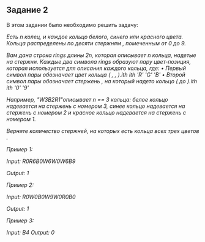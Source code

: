## Задание 2
В этом задании было необходимо решить задачу:

*Есть n колец, и каждое кольцо белого, синего или красного цвета. Кольца распределены по десяти стержням , помеченным от 0 до 9.*

*Вам дана строка rings длины 2n, которая описывает n кольца, надетые на стержни. Каждые два символа rings образуют пару цвет-позиция, которая используется для описания каждого кольца, где:*
*• Первый символ пары обозначает цвет кольца (  ,   , ).ith ith 'R' 'G' 'B'*
*• Второй символ пары обозначает стержень , на который надето кольцо*
  *( до ).ith ith '0' '9'*

*Например, "W3B2R1"описывает n == 3 кольца: белое кольцо надевается на*
*стержень с номером 3, синее кольцо надевается на стержень с номером 2 и*
*красное кольцо надевается на стержень с номером 1.*

*Верните количество стержней, на которых есть кольца всех трех цветов .*

*Пример 1:*

*Input: R0R6B0W6W0W6B9*

*Output: 1*

*Пример 2:*

*Input: R0W0B0W9W0R0B0*

*Output: 1*

*Пример 3:*


*Input: B4*
*Output: 0*

